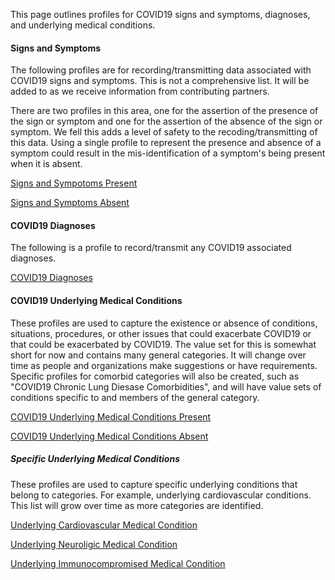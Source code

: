 ﻿
This page outlines profiles for COVID19 signs and symptoms, diagnoses, and underlying medical conditions.

#### Signs and Symptoms

The following profiles are for recording/transmitting data associated with COVID19 signs and symptoms.  This is not a comprehensive list.  It will be added to as we receive information from contributing partners.

There are two profiles in this area, one for the assertion of the presence of the sign or symptom and one for the assertion of the absence of the sign or symptom.  We fell this adds a level of safety to the recoding/transmitting of this data.  Using a single profile to represent the presence and absence of a symptom could result in the mis-identification of a symptom's being present when it is absent.

[Signs and Sympotoms Present](StructureDefinition-covid19-symptoms-present.html)

[Signs and Symptoms Absent](StructureDefinition-covid19-symptoms-absent.html)

#### COVID19 Diagnoses

The following is a profile to record/transmit any COVID19 associated diagnoses.

[COVID19 Diagnoses](StructureDefinition-COVID-19-Diagnosis.html)

#### COVID19 Underlying Medical Conditions

These profiles are used to capture the existence or absence of conditions, situations, procedures, or other issues that could exacerbate COVID19 or that could be exacerbated by COVID19.  The value set for this is somewhat short for now and contains many general categories.  It will change over time as people and organizations make suggestions or have requirements.  Specific profiles for comorbid categories will also be created, such as "COVID19 Chronic Lung Diesase Comorbidities", and will have value sets of conditions specific to and members of the general category.

[COVID19 Underlying Medical Conditions Present](StructureDefinition-COVID-19-underlying-medical-condition-presesnt.html)

[COVID19 Underlying Medical Conditions Absent](StructureDefinition-COVID-19-underlying-medical-condition-absent.html)


##### Specific Underlying Medical Conditions

These profiles are used to capture specific underlying conditions that belong to categories.  For example, underlying cardiovascular conditions.  This list will grow over time as more categories are identified.

[Underlying Cardiovascular Medical Condition](StructureDefinition-COVID-19-underlying-cardiovascular-medical-condition-present)

[Underlying Neuroligic Medical Condition](StructureDefinition-COVID-19-underlying-neuroligic-medical-condition-present)

[Underlying Immunocompromised Medical Condition](StructureDefinition-COVID-19-underlying-immunocompromised-medical-condition-present)
